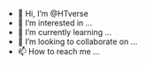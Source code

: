 - 👋 Hi, I’m @HTverse
- 👀 I’m interested in ...
- 🌱 I’m currently learning ...
- 💞️ I’m looking to collaborate on ...
- 📫 How to reach me ...

<!---
HTverse/HTverse is a ✨ special ✨ repository because its `README.md` (this file) appears on your GitHub profile.
You can click the Preview link to take a look at your changes.
--->
